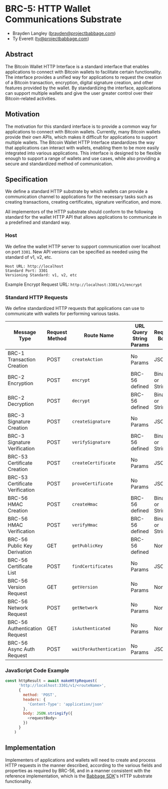 # BRC-5: HTTP Wallet Communications Substrate

- Brayden Langley (brayden@projectbabbage.com)
- Ty Everett (ty@projectbabbage.com)

## Abstract

The Bitcoin Wallet HTTP Interface is a standard interface that enables applications to connect with Bitcoin wallets to facilitate certain functionality. The interface provides a unified way for applications to request the creation of a Bitcoin transaction, encryption, digital signature creation, and other features provided by the wallet. By standardizing the interface, applications can support multiple wallets and give the user greater control over their Bitcoin-related activities.

## Motivation

The motivation for this standard interface is to provide a common way for applications to connect with Bitcoin wallets. Currently, many Bitcoin wallets provide their own APIs, which makes it difficult for applications to support multiple wallets. The Bitcoin Wallet HTTP Interface standardizes the way that applications can interact with wallets, enabling them to be more easily integrated into various applications. This interface is designed to be flexible enough to support a range of wallets and use cases, while also providing a secure and standardized method of communication.

## Specification

We define a standard HTTP substrate by which wallets can provide a communication channel to applications for the necessary tasks such as creating transactions, creating certificates, signature verification, and more.

All implementors of the HTTP substrate should conform to the following standard for the wallet HTTP API that allows applications to communicate in a predefined and standard way.

### Host

We define the wallet HTTP server to support communication over localhost on port `3301`. New API versions can be specified as needed using the standard of v1, v2, etc.

```
Host URL: http://localhost
Standard Port: 3301
Versioning Standard: v1, v2, etc
```

Example Encrypt Request URL:
`http://localhost:3301/v1/encrypt`

### Standard HTTP Requests

We define standardized HTTP requests that applications can use to communicate with wallets for performing various tasks.

Message Type                      | Request Method |  Route Name              | URL Query String Params | Request Body | Response Body
----------------------------------|------------| ---------------------------| ------------------- | ----------------------------------- | -----------
BRC-1 Transaction Creation        | POST | `createAction` | No Params | JSON | JSON
BRC-2 Encryption                  | POST | `encrypt` | BRC-56 defined | Binary or String | Binary
BRC-2 Decryption                  | POST | `decrypt` | BRC-56 defined | Binary or String | Binary
BRC-3 Signature Creation          | POST | `createSignature` | No Params | JSON | Binary
BRC-3 Signature Verification      | POST | `verifySignature` | BRC-56 defined | Binary or String | JSON
BRC-53 Certificate Creation       | POST | `createCertificate` | No Params | JSON | JSON
BRC-53 Certificate Verification   | POST | `proveCertificate` | No Params | JSON | JSON
BRC-56 HMAC Creation              | POST | `createHmac` | BRC-56 defined | Binary or String | Binary
BRC-56 HMAC Verification          | POST | `verifyHmac` | BRC-56 defined | Binary or String | Boolean
BRC-56 Public Key Derivation      | GET | `getPublicKey` | BRC-56 defined | None | JSON
BRC-56 Certificate List           | POST | `findCertificates` | No Params | JSON | JSON
BRC-56 Version Request            | GET | `getVersion` | No Params | None | String
BRC-56 Network Request            | POST | `getNetwork` | No Params | None | String
BRC-56 Authentication Request     | GET | `isAuthenticated` | No Params | None | JSON
BRC-56 Async Auth Request         | POST | `waitForAuthentication` | No Params | JSON | JSON

### JavaScript Code Example

```javascript
const httpResult = await makeHttpRequest(
      'http://localhost:3301/v1/<routeName>',
      {
        method: 'POST',
        headers: {
          'Content-Type': 'application/json'
        },
        body: JSON.stringify({
          <requestBody>
        })
      }
    )
```

## Implementation

Implementers of applications and wallets will need to create and process HTTP requests in the manner described, according to the various fields and properties as required by BRC-56, and in a manner consistent with the reference implementation, which is the [Babbage SDK](https://github.com/p2ppsr/babbage-sdk)'s HTTP substrate functionality.